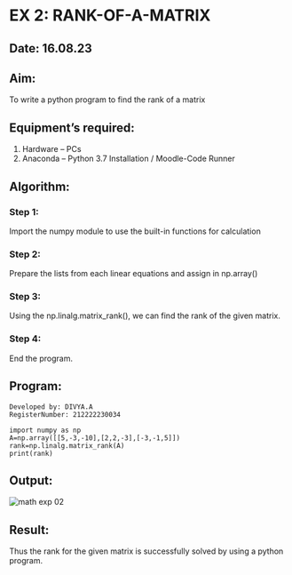 # EX 2: RANK-OF-A-MATRIX
## Date: 16.08.23
## Aim:
To write a python program to find the rank of a matrix
## Equipment’s required:
1. 	Hardware – PCs
2. 	Anaconda – Python 3.7 Installation / Moodle-Code Runner
## Algorithm:
### Step 1: 
Import the numpy module to use the built-in functions for calculation
### Step 2: 
Prepare the lists from each linear equations and assign in np.array()
### Step 3: 
Using the np.linalg.matrix_rank(), we can find the rank of the given matrix.
### Step 4:
End the program.
## Program:
```
Developed by: DIVYA.A
RegisterNumber: 212222230034

import numpy as np
A=np.array([[5,-3,-10],[2,2,-3],[-3,-1,5]])
rank=np.linalg.matrix_rank(A)
print(rank)
```
## Output:
![math exp 02](https://github.com/Divya110205/RANK-OF-A-MATRIX/assets/119404855/2789916e-cc3a-4d62-b77d-a76f48d9a0b4)

## Result:
Thus the rank for the given matrix is successfully solved by  using a python program.

